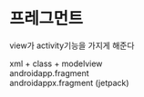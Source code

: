 
# 프레그먼트

view가 activity기능을 가지게 해준다 <br>

xml + class + modelview <br>
androidapp.fragment <br>
androidappx.fragment (jetpack)
